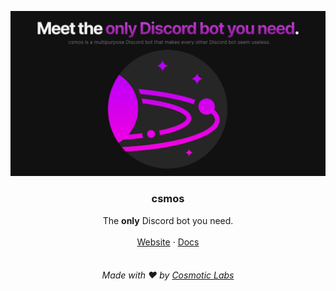 ![csmos banner](https://raw.githubusercontent.com/cosmoticlabs/csmos-website/main/public/og.jpg)

<h3 align="center"><strong>csmos</strong></h3>
<div align="center">The <strong>only</strong> Discord bot you need.</div>
<br />
<div align="center">
<a href="https://csmos.vercel.app">Website</a>
<span> · </span>
<a href="https://csmos.vercel.app/docs">Docs</a> 
</div>
<br />
<h6 align="center">
Made with ❤️ by <a href="https://github.com/CosmoticLabs">Cosmotic Labs</a>
</h6>
